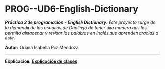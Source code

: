 # PROG--UD6-English-Dictionary

_**Práctica 2 de programación - English Dictionary:** Este proyecto surge de la demanda de los usuarios de Duolingo de tener una manera que les permita almacenar y revisar las palabras en inglés que aprenden gracias a este._

**Autor:** Oriana Isabella Paz Mendoza


------
**Explicación:** [**Explicación de clases**](docs/ClassesExplanation.md)
